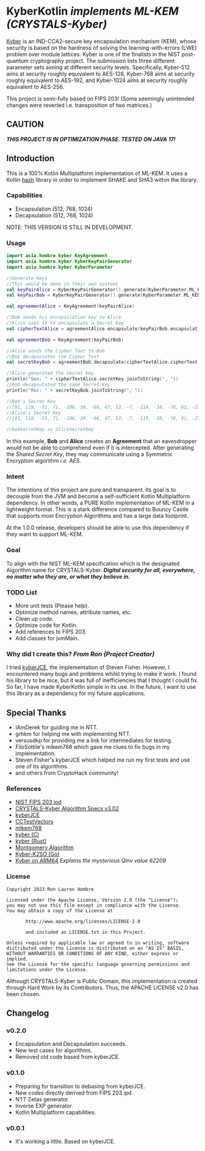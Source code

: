 # KyberKotlin _implements ML-KEM (CRYSTALS-Kyber)_

[Kyber](https://pq-crystals.org/kyber/index.shtml) is an IND-CCA2-secure key encapsulation mechanism (KEM), whose
security is based on the hardness of solving the learning-with-errors (LWE) problem over module lattices. Kyber is one 
of the finalists in the NIST post-quantum cryptography project. The submission lists three different parameter sets 
aiming at different security levels. Specifically, Kyber-512 aims at security roughly equivalent to AES-128, Kyber-768 
aims at security roughly equivalent to AES-192, and Kyber-1024 aims at security roughly equivalent to AES-256.

This project is semi-fully based on FIPS 203! (Some seemingly unintended changes were reverted i.e. transposition of
two matrices.)

## CAUTION

**_THIS PROJECT IS IN OPTIMIZATION PHASE. TESTED ON JAVA 17!_**

## Introduction

This is a 100% Kotlin Multiplatform implementation of ML-KEM.
It uses a Kotlin [hash](https://github.com/KotlinCrypto/hash) library in order to implement SHAKE and SHA3 within the library.

### Capabilities
* Encapsulation (512, 768, 1024)
* Decapsulation (512, 768, 1024)

NOTE: THIS VERSION IS STILL IN DEVELOPMENT.

### Usage

```Kotlin
import asia.hombre.kyber.KeyAgreement
import asia.hombre.kyber.KyberKeyPairGenerator
import asia.hombre.kyber.KyberParameter

//Generate keys
//This would be done in their own systems
val keyPairAlice = KyberKeyPairGenerator().generate(KyberParameter.ML_KEM_512)
val keyPairBob = KyberKeyPairGenerator().generate(KyberParameter.ML_KEM_512)

val agreementAlice = KeyAgreement(keyPairAlice)

//Bob sends his encapsulation key to Alice
//Alice uses it to encapsulate a Secret Key
val cipherTextAlice = agreementAlice.encapsulate(keyPairBob.encapsulationKey)

val agreementBob = KeyAgreement(keyPairBob)

//Alice sends the Cipher Text to Bob
//Bob decapsulates the Cipher Text
val secretKeyBob = agreementBob.decapsulate(cipherTextAlice.cipherText)

//Alice generated the Secret Key
println("Gen: " + cipherTextAlice.secretKey.joinToString(", "))
//Bob decapsulated the same Secret Key
println("Rec: " + secretKeyBob.joinToString(", "))

//Bob's Secret Key
//[91, 119, -51, 71, -106, 30, -66, 47, 53, -7, -119, -38, -78, 61, -27, 44, -15, -47, -115, -92, -26, -120, 124, -17, -121, 83, 0, -57, -71, 118, 2, -31]
//Alice's Secret Key
//[91, 119, -51, 71, -106, 30, -66, 47, 53, -7, -119, -38, -78, 61, -27, 44, -15, -47, -115, -92, -26, -120, 124, -17, -121, 83, 0, -57, -71, 118, 2, -31]

//bobSecretKey == aliceSecretKey
```

In this example, **Bob** and **Alice** creates an **Agreement** that an eavesdropper would not be able to comprehend even
if it is intercepted. After generating the _Shared Secret Key_, they may communicate using a Symmetric Encryption
algorithm _i.e. AES_.

### Intent

The intentions of this project are pure and transparent. Its goal is to decouple from the JVM and become a self-sufficient
Kotlin Multiplatform dependency. In other words, a PURE Kotlin implementation of ML-KEM in a lightweight format. This is
a stark difference compared to Bouncy Castle that supports most Encryption Algorithms and has a large data footprint.

At the 1.0.0 release, developers should be able to use this dependency if they want to support ML-KEM.

### Goal

To align with the NIST ML-KEM specification which is the designated Algorithm name for CRYSTALS-Kyber.
_**Digital security for all, everywhere, no matter who they are, or what they believe in.**_

### TODO List

* More unit tests (Please help).
* Optimize method names, attribute names, etc.
* Clean up code.
* Optimize code for Kotlin.
* Add references to FIPS 203.
* Add classes for jvmMain.

### Why did I create this? _From Ron (Project Creator)_

I tried [kyberJCE](https://github.com/fisherstevenk/kyberJCE), the implementation of Steven Fisher. However, I encountered 
many bugs and problems whilst trying to make it work. I found his library to be nice, but it was full of inefficiencies
that I thought I could fix. So far, I have made KyberKotlin simple in its use. In the future, I want to use this library
as a dependency for my future applications.

## Special Thanks

* IAmDerek for guiding me in NTT.
* grhkm for helping me with implementing NTT.
* versusdkp for providing me a link for intermediates for testing.
* FiloSottile's mlkem768 which gave me clues to fix bugs in my implementation.
* Steven Fisher's kyberJCE which helped me run my first tests and use one of its algorithms.
* and others from CryptoHack community!

### References

* [NIST FIPS 203 ipd](https://csrc.nist.gov/pubs/fips/203/ipd)
* [CRYSTALS-Kyber Algorithm Specs v3.02](https://pq-crystals.org/kyber/data/kyber-specification-round3-20210804.pdf)
* [kyberJCE](https://github.com/fisherstevenk/kyberJCE)
* [CCTestVectors](https://github.com/C2SP/CCTV/)
* [mlkem768](https://github.com/FiloSottile/mlkem768)
* [kyber (C)](https://github.com/pq-crystals/kyber)
* [kyber (Rust)](https://github.com/Argyle-Software/kyber)
* [Montgomery Algorithm](https://www.ams.org/journals/mcom/1985-44-170/S0025-5718-1985-0777282-X/S0025-5718-1985-0777282-X.pdf)
* [Kyber-K2SO (Go)](https://github.com/symbolicsoft/kyber-k2so)
* [Kyber on ARM64](https://eprint.iacr.org/2021/561.pdf) _Explains the mysterious Qinv value 62209_

### License

```
Copyright 2023 Ron Lauren Hombre

Licensed under the Apache License, Version 2.0 (the "License");
you may not use this file except in compliance with the License.
You may obtain a copy of the License at

       http://www.apache.org/licenses/LICENSE-2.0
       
       and included as LICENSE.txt in this Project.

Unless required by applicable law or agreed to in writing, software
distributed under the License is distributed on an "AS IS" BASIS,
WITHOUT WARRANTIES OR CONDITIONS OF ANY KIND, either express or implied.
See the License for the specific language governing permissions and
limitations under the License.
```

Although CRYSTALS-Kyber is Public Domain, this implementation is created through Hard Work by its Contributors.
Thus, the APACHE LICENSE v2.0 has been chosen.


## Changelog

### v0.2.0

* Encapsulation and Decapsulation succeeds.
* New test cases for algorithms.
* Removed old code based from kyberJCE.

### v0.1.0

* Preparing for transition to debasing from kyberJCE.
* New codes directly derived from FIPS 203 ipd.
* NTT Zetas generator.
* Inverse EXP generator.
* Kotlin Multiplatform capabilities.

### v0.0.1

* It's working a little. Based on kyberJCE.
